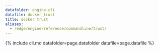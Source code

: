 ```yaml
---
datafolder: engine-cli
datafile: docker_trust
title: docker trust
aliases:
  - /edge/engine/reference/commandline/trust/
---
```

<!--
This page is automatically generated from Docker's source code. If you want to
suggest a change to the text that appears here, open a ticket or pull request
in the source repository on GitHub:

https://github.com/docker/cli
-->

{% include cli.md datafolder=page.datafolder datafile=page.datafile %}
